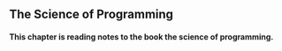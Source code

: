 ## The Science of Programming
#### This chapter is reading notes to the book the science of programming.


